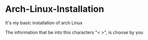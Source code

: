# Arch-Linux-Installation
It's my basic installation of arch Linux

The information that be into this characters "< >", is choose by you
